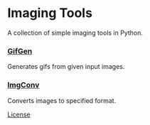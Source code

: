 # Imaging Tools
A collection of simple imaging tools in Python.

### [GifGen](gifgen.py)
Generates gifs from given input images.

### [ImgConv](imgconv.py)
Converts images to specified format.



[License](LICENSE.md)

